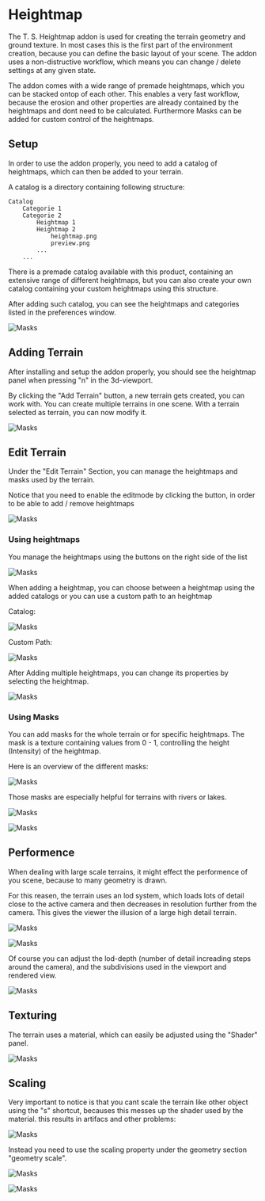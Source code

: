 # Heightmap

The T. S. Heightmap addon is used for creating the terrain geometry and ground texture. In most cases this is the first part of the environment creation, because you can define the basic layout of your scene. The addon uses a non-distructive workflow, which means you can change / delete settings at any given state.

The addon comes with a wide range of premade heightmaps, which you can be stacked ontop of each other. This enables a very fast workflow, because the erosion and other properties are already contained by the heightmaps and dont need to be calculated. Furthermore Masks can be added for custom control of the heightmaps.

## Setup

In order to use the addon properly, you need to add a catalog of heightmaps, which can then be added to your terrain.

A catalog is a directory containing following structure:

    Catalog
        Categorie 1
        Categorie 2
            Heightmap 1
            Heightmap 2
                heightmap.png
                preview.png
            ...
        ...

There is a premade catalog available with this product, containing an extensive range of different heightmaps, but you can also create your own catalog containing your custom heightmaps using this structure.

After adding such catalog, you can see the heightmaps and categories listed in the preferences window.

![Masks](heightmap/images/setup.png)

## Adding Terrain

After installing and setup the addon properly, you should see the heightmap panel when pressing "n" in the 3d-viewport.

By clicking the "Add Terrain" button, a new terrain gets created, you can work with. You can create multiple terrains in one scene. With a terrain selected as terrain, you can now modify it.

![Masks](heightmap/images/add-terrain.png)

## Edit Terrain

Under the "Edit Terrain" Section, you can manage the heightmaps and masks used by the terrain.

Notice that you need to enable the editmode by clicking the button, in order to be able to add / remove heightmaps

![Masks](heightmap/images/edit-terrain.png)

### Using heightmaps

You manage the heightmaps using the buttons on the right side of the list

![Masks](heightmap/images/heightmap-list.png)

When adding a heightmap, you can choose between a heightmap using the added catalogs or you can use a custom path to an heightmap

Catalog:

![Masks](heightmap/images/heightmap-catalog.png)

Custom Path:

![Masks](heightmap/images/custom-heightmap.png)

After Adding multiple heightmaps, you can change its properties by selecting the heightmap.

![Masks](heightmap/images/heightmap-properties.png)

### Using Masks

You can add masks for the whole terrain or for specific heightmaps. The mask is a texture containing values from 0 - 1, controlling the height (Intensity) of the heightmap.

Here is an overview of the different masks:

![Masks](heightmap/images/masks.png)

Those masks are especially helpful for terrains with rivers or lakes.

![Masks](heightmap/images/lake-terrain.jpg)

![Masks](heightmap/images/river-terrain.jpg)

## Performence

When dealing with large scale terrains, it might effect the performence of you scene, because to many geometry is drawn.

For this reasen, the terrain uses an lod system, which loads lots of detail close to the active camera and then decreases in resolution further from the camera. This gives the viewer the illusion of a large high detail terrain.

![Masks](heightmap/images/lod.png)

![Masks](heightmap/images/lod-view.png)

Of course you can adjust the lod-depth (number of detail increading steps around the camera), and the subdivisions used in the viewport and rendered view.

![Masks](heightmap/images/geo-subd.png)

## Texturing

The terrain uses a material, which can easily be adjusted using the "Shader" panel.

![Masks](heightmap/images/terrain-shader.png)

## Scaling

Very important to notice is that you cant scale the terrain like other object using the "s" shortcut, becauses this messes up the shader used by the material. this results in artifacs and other problems:

![Masks](heightmap/images/scaling-artifacs.png)

Instead you need to use the scaling property under the geometry section "geometry scale".

![Masks](heightmap/images/geo-scale.png)

![Masks](heightmap/images/proper-scaling.png)
